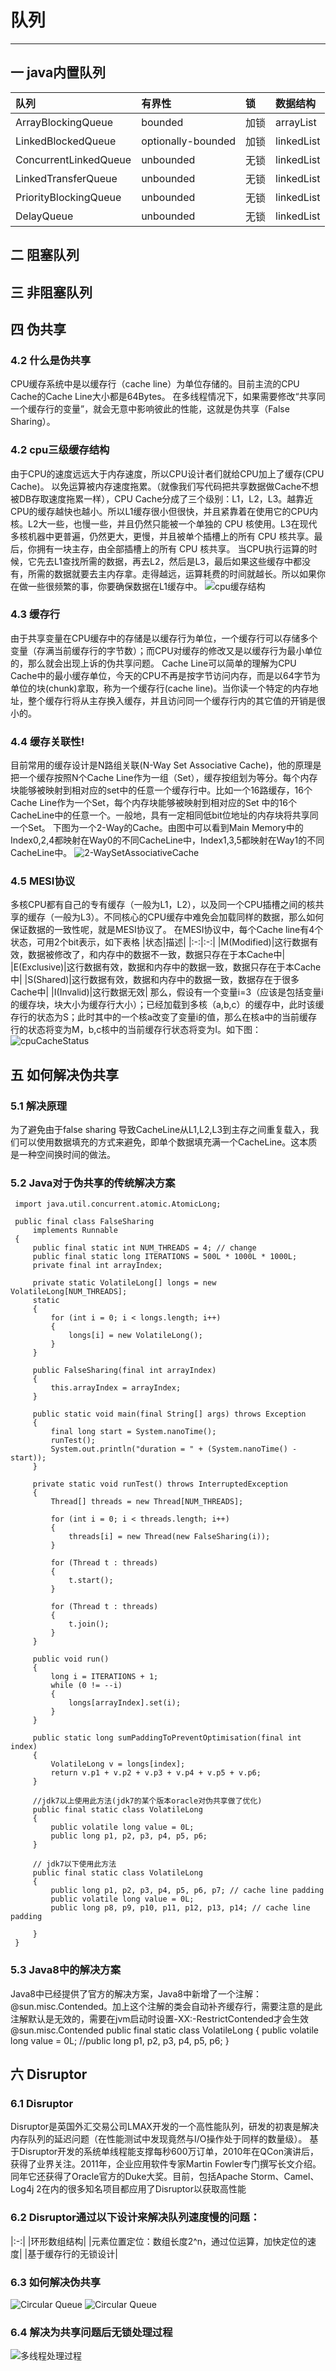 # 队列
---
## 一 java内置队列
|队列|有界性|锁|数据结构|
|:-|:-|:-|:-|
|ArrayBlockingQueue|bounded|加锁|arrayList|
|LinkedBlockedQueue|optionally-bounded|加锁|linkedList|
|ConcurrentLinkedQueue|unbounded|无锁|linkedList|
|LinkedTransferQueue|unbounded|无锁|linkedList|
|PriorityBlockingQueue|unbounded|无锁|linkedList|
|DelayQueue|unbounded|无锁|linkedList|
## 二 阻塞队列
## 三 非阻塞队列
## 四 伪共享
### 4.2 什么是伪共享
CPU缓存系统中是以缓存行（cache line）为单位存储的。目前主流的CPU Cache的Cache Line大小都是64Bytes。
在多线程情况下，如果需要修改“共享同一个缓存行的变量”，就会无意中影响彼此的性能，这就是伪共享（False Sharing）。
### 4.2 cpu三级缓存结构 
由于CPU的速度远远大于内存速度，所以CPU设计者们就给CPU加上了缓存(CPU Cache)。 以免运算被内存速度拖累。（就像我们写代码把共享数据做Cache不想被DB存取速度拖累一样），CPU Cache分成了三个级别：L1，L2，L3。越靠近CPU的缓存越快也越小。所以L1缓存很小但很快，并且紧靠着在使用它的CPU内核。L2大一些，也慢一些，并且仍然只能被一个单独的 CPU 核使用。L3在现代多核机器中更普遍，仍然更大，更慢，并且被单个插槽上的所有 CPU 核共享。最后，你拥有一块主存，由全部插槽上的所有 CPU 核共享。
当CPU执行运算的时候，它先去L1查找所需的数据，再去L2，然后是L3，最后如果这些缓存中都没有，所需的数据就要去主内存拿。走得越远，运算耗费的时间就越长。所以如果你在做一些很频繁的事，你要确保数据在L1缓存中。
![cpu缓存结构](../picture/queue/cpuCache.png)
### 4.3 缓存行
由于共享变量在CPU缓存中的存储是以缓存行为单位，一个缓存行可以存储多个变量（存满当前缓存行的字节数）；而CPU对缓存的修改又是以缓存行为最小单位的，那么就会出现上诉的伪共享问题。
Cache Line可以简单的理解为CPU Cache中的最小缓存单位，今天的CPU不再是按字节访问内存，而是以64字节为单位的块(chunk)拿取，称为一个缓存行(cache line)。当你读一个特定的内存地址，整个缓存行将从主存换入缓存，并且访问同一个缓存行内的其它值的开销是很小的。
### 4.4 缓存关联性!
目前常用的缓存设计是N路组关联(N-Way Set Associative Cache)，他的原理是把一个缓存按照N个Cache Line作为一组（Set），缓存按组划为等分。每个内存块能够被映射到相对应的set中的任意一个缓存行中。比如一个16路缓存，16个Cache Line作为一个Set，每个内存块能够被映射到相对应的Set 
中的16个CacheLine中的任意一个。一般地，具有一定相同低bit位地址的内存块将共享同一个Set。 
下图为一个2-Way的Cache。由图中可以看到Main Memory中的Index0,2,4都映射在Way0的不同CacheLine中，Index1,3,5都映射在Way1的不同CacheLine中。
![2-WaySetAssociativeCache](../picture/queue/2-WaySetAssociativeCache.PNG)
### 4.5 MESI协议
多核CPU都有自己的专有缓存（一般为L1，L2），以及同一个CPU插槽之间的核共享的缓存（一般为L3）。不同核心的CPU缓存中难免会加载同样的数据，那么如何保证数据的一致性呢，就是MESI协议了。 
在MESI协议中，每个Cache line有4个状态，可用2个bit表示，如下表格
|状态|描述|
|:-:|:-:| 
|M(Modified)|这行数据有效，数据被修改了，和内存中的数据不一致，数据只存在于本Cache中| 
|E(Exclusive)|这行数据有效，数据和内存中的数据一致，数据只存在于本Cache中| 
|S(Shared)|这行数据有效，数据和内存中的数据一致，数据存在于很多Cache中| 
|I(Invalid)|这行数据无效| 
那么，假设有一个变量i=3（应该是包括变量i的缓存块，块大小为缓存行大小）；已经加载到多核（a,b,c）的缓存中，此时该缓存行的状态为S；此时其中的一个核a改变了变量i的值，那么在核a中的当前缓存行的状态将变为M，b,c核中的当前缓存行状态将变为I。如下图：<br>
![cpuCacheStatus](../picture/queue/cpuCacheStatus.PNG)
## 五 如何解决伪共享
### 5.1 解决原理 
为了避免由于false sharing 导致CacheLine从L1,L2,L3到主存之间重复载入，我们可以使用数据填充的方式来避免，即单个数据填充满一个CacheLine。这本质是一种空间换时间的做法。
### 5.2 Java对于伪共享的传统解决方案
     
     import java.util.concurrent.atomic.AtomicLong;
     
     public final class FalseSharing
         implements Runnable
     {
         public final static int NUM_THREADS = 4; // change
         public final static long ITERATIONS = 500L * 1000L * 1000L;
         private final int arrayIndex;
     
         private static VolatileLong[] longs = new VolatileLong[NUM_THREADS];
         static
         {
             for (int i = 0; i < longs.length; i++)
             {
                 longs[i] = new VolatileLong();
             }
         }
     
         public FalseSharing(final int arrayIndex)
         {
             this.arrayIndex = arrayIndex;
         }
     
         public static void main(final String[] args) throws Exception
         {
             final long start = System.nanoTime();
             runTest();
             System.out.println("duration = " + (System.nanoTime() - start));
         }
     
         private static void runTest() throws InterruptedException
         {
             Thread[] threads = new Thread[NUM_THREADS];
     
             for (int i = 0; i < threads.length; i++)
             {
                 threads[i] = new Thread(new FalseSharing(i));
             }
     
             for (Thread t : threads)
             {
                 t.start();
             }
     
             for (Thread t : threads)
             {
                 t.join();
             }
         }
     
         public void run()
         {
             long i = ITERATIONS + 1;
             while (0 != --i)
             {
                 longs[arrayIndex].set(i);
             }
         }
     
         public static long sumPaddingToPreventOptimisation(final int index)
         {
             VolatileLong v = longs[index];
             return v.p1 + v.p2 + v.p3 + v.p4 + v.p5 + v.p6;
         }
     
         //jdk7以上使用此方法(jdk7的某个版本oracle对伪共享做了优化)
         public final static class VolatileLong
         {
             public volatile long value = 0L;
             public long p1, p2, p3, p4, p5, p6;
         }
     
         // jdk7以下使用此方法
         public final static class VolatileLong
         {
             public long p1, p2, p3, p4, p5, p6, p7; // cache line padding
             public volatile long value = 0L;
             public long p8, p9, p10, p11, p12, p13, p14; // cache line padding
     
         }
     }
### 5.3 Java8中的解决方案
Java8中已经提供了官方的解决方案，Java8中新增了一个注解：@sun.misc.Contended。加上这个注解的类会自动补齐缓存行，需要注意的是此注解默认是无效的，需要在jvm启动时设置-XX:-RestrictContended才会生效
    @sun.misc.Contended
    public final static class VolatileLong {
        public volatile long value = 0L;
        //public long p1, p2, p3, p4, p5, p6;
    }
## 六 Disruptor
### 6.1 Disruptor
Disruptor是英国外汇交易公司LMAX开发的一个高性能队列，研发的初衷是解决内存队列的延迟问题（在性能测试中发现竟然与I/O操作处于同样的数量级）。
基于Disruptor开发的系统单线程能支撑每秒600万订单，2010年在QCon演讲后，获得了业界关注。2011年，企业应用软件专家Martin Fowler专门撰写长文介绍。
同年它还获得了Oracle官方的Duke大奖。目前，包括Apache Storm、Camel、Log4j 2在内的很多知名项目都应用了Disruptor以获取高性能
### 6.2 Disruptor通过以下设计来解决队列速度慢的问题：
|:-:|
|环形数组结构|
|元素位置定位：数组长度2^n，通过位运算，加快定位的速度|
|基于缓存行的无锁设计|
### 6.3 如何解决伪共享
![Circular Queue](../picture/queue/CircularQueue.png)
![Circular Queue](../picture/queue/dataFill.png)
### 6.4 解决为共享问题后无锁处理过程
![多线程处理过程](../picture/queue/cpuCache.png)